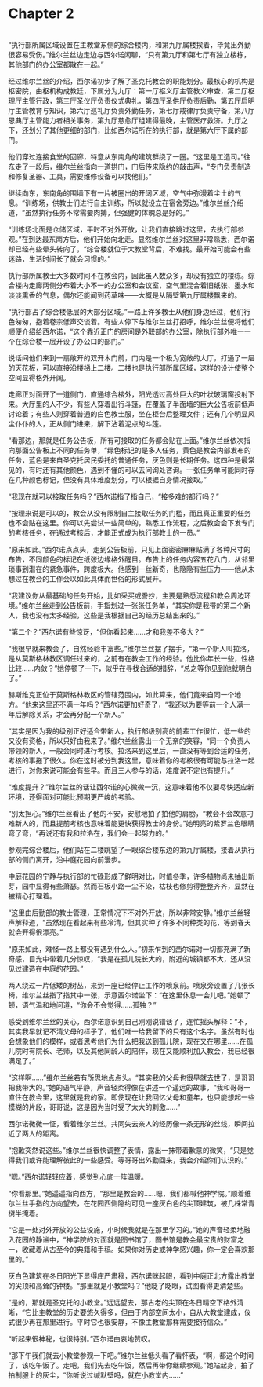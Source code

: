# Chapter 2

<br>
“执行部所属区域设置在主教堂东侧的综合楼内，和第九厅属楼挨着，毕竟出外勤很容易受伤。”维尔兰丝边走边与西尔诺闲聊，“只有第九厅和第七厅有独立楼栋，其他部门的办公室都散在一起。”

经过维尔兰丝的介绍，西尔诺初步了解了圣克托教会的职能划分。最核心的机构是枢密院，由枢机构成教廷，下属分为九厅：第一厅枢义厅主管教义审查，第二厅枢理厅主管行政，第三厅圣仪厅负责仪式典礼，第四厅圣供厅负责后勤，第五厅启明厅主管教育与知识，第六厅巡礼厅负责外勤任务，第七厅戒律厅负责守备，第八厅恩典厅主管能力者相关事务，第九厅慈愈厅组建得最晚，主管医疗救济。九厅之下，还划分了其他更细的部门，比如西尔诺所在的执行部，就是第六厅下属的部门。

他们穿过连接食堂的回廊，特意从东南角的建筑群绕了一圈。“这里是工造司。”往东走了一段后，维尔兰丝指向一道拱门，门后传来隐约的敲击声，“专门负责制造和修复圣器、工具，需要维修设备可以找他们。”

继续向东，东南角的围墙下有一片被圈出的开阔区域，空气中弥漫着尘土的气息。“训练场，供教士们进行自主训练，所以就设立在宿舍旁边。”维尔兰丝介绍道，“虽然执行任务不常需要肉搏，但强健的体魄总是好的。”

“训练场北面是仓储区域，平时不对外开放，让我们直接跳过这里，去执行部参观。”在到达最东南方后，他们开始向北走。显然维尔兰丝对这里非常熟悉，西尔诺却已经有些晕头转向了，“综合楼就位于大教堂背后，不难找。最开始可能会有些迷路，生活时间长了就会习惯的。”

执行部所属教士大多数时间不在教会内，因此虽人数众多，却没有独立的楼栋。综合楼内走廊两侧分布着大小不一的办公室和会议室，空气里混合着旧纸张、墨水和淡淡熏香的气息，偶尔还能闻到药草味——大概是从隔壁第九厅属楼飘来的。

“执行部占了综合楼低层的大部分区域。”一路上许多教士从他们身边经过，他们行色匆匆，抱着卷宗低声交谈着。有些人停下与维尔兰丝打招呼，维尔兰丝便将他们顺便介绍给西尔诺，“这个靠近正门的房间是外联部的办公室，除执行部外唯一一个在综合楼一层开设了办公口的部门。”

说话间他们来到一扇敞开的双开木门前，门内是一个极为宽敞的大厅，打通了一层的天花板，可以直接沿楼梯上二楼。二楼也是执行部所属区域，这样的设计使整个空间显得格外开阔。

走廊正对面开了一道侧门，直通综合楼外，阳光透过高处巨大的叶状玻璃窗投射下来。大厅里的人不少，有些人穿着出行斗篷，在覆盖了半面墙的巨大公告板前低声讨论着；有些人则穿着普通的白色教士服，坐在柜台后整理文件；还有几个明显风尘仆仆的人，正从侧门进来，解下沾着泥点的斗篷。

“看那边，那就是任务公告板，所有可接取的任务都会贴在上面。”维尔兰丝依次指向那面公告板上不同的任务单，“绿色标记的是多人任务，黄色是教会内部发布的任务，蓝色是来自圣克托居民委托的普通任务，灰色则是长期任务。这四种是最常见的，有时还有其他颜色，遇到不懂的可以去问询处咨询。一张任务单可能同时存在几种颜色标记，但没有具体难度划分，可以根据自身情况接取。”

“我现在就可以接取任务吗？”西尔诺指了指自己，“接多难的都行吗？”

“按理来说是可以的，教会从没有限制自主接取任务的门槛，而且真正重要的任务也不会贴在这里。你可以先尝试一些简单的，熟悉工作流程，之后教会会下发专门的考核任务，在通过考核后，才能正式成为执行部教士的一员。”

“原来如此。”西尔诺点点头，走到公告板前，只见上面密密麻麻贴满了各种尺寸的布告，不同颜色的标记在纸张边缘格外醒目。布告上的任务内容五花八门，从邻里琐事到潜在的紧急事件，跨度极大。他感到一丝新奇，也隐隐有些压力——他从未想过在教会的工作会以如此具体而世俗的形式展开。

“我建议你从最基础的任务开始，比如采买或誊抄，主要是熟悉流程和教会周边环境。”维尔兰丝走到公告板前，手指划过一张张任务单，“其实你是我带的第二个新人，我也没有太多经验，这些是我根据自己的经历总结出来的。”

“第二个？”西尔诺有些惊讶，“但你看起来……才和我差不多大？”

“我很早就来教会了，自然经验丰富些。”维尔兰丝摆了摆手，“第一个新人叫拉洛，是从莫斯格林教区调任过来的，之前有在教会工作的经验。他比你年长一些，性格比较……内敛？”她停顿了一下，似乎在寻找合适的措辞，“总之等你见到他就明白了。”

赫斯维克正位于莫斯格林教区的管辖范围内，如此算来，他们竟来自同一个地方。“他来这里还不满一年吗？”西尔诺更加好奇了，“我还以为要等前一个人满一年后解除关系，才会再分配一个新人。”

“其实是因为我的级别正好适合带新人，执行部级别高的前辈工作很忙，低一些的又没有资格，所以只好由我来了。”维尔兰丝露出一个无奈的笑容，“同一个负责人带领的新人，一般会同时进行考核。拉洛来到这里后，一直没有等到合适的任务，考核的事拖了很久。你在这时被分到我这里，意味着你的考核很有可能与拉洛一起进行，对你来说可能会有些早。而且三人参与的话，难度说不定也有提升。”

“难度提升？”维尔兰丝的话让西尔诺的心微微一沉，这意味着他不仅要尽快适应新环境，还得面对可能比预期更严峻的考验。

“别太担心。”维尔兰丝看出了他的不安，安慰地拍了拍他的肩膀，“教会不会故意刁难新人的，而且提前考核也意味着能更快获得教士的身份。”她明亮的紫罗兰色眼睛弯了弯，“再说还有我和拉洛在，我们会一起努力的。”

参观完综合楼后，他们站在二楼眺望了一眼综合楼东边的第九厅属楼，接着从执行部的侧门离开，沿中庭花园向前漫步。

中庭花园的宁静与执行部的忙碌形成了鲜明对比，时值冬季，许多植物尚未抽出新芽，园中显得有些萧瑟。然而石板小路一尘不染，枯枝也修剪得整整齐齐，显然在被精心打理着。

“这里由后勤部的教士管理，正常情况下不对外开放，所以非常安静。”维尔兰丝轻声解释道，“虽然现在看起来有些冷清，但其实种了许多不同种类的花，等到春天就会开得很漂亮。”

“原来如此，难怪一路上都没有遇到什么人。”初来乍到的西尔诺对一切都充满了新奇感，目光中带着几分惊叹，“我是在孤儿院长大的，附近的城镇都不大，还从没见过建造在中庭的花园。”

两人绕过一片低矮的树丛，来到一座已经停止工作的喷泉前。喷泉旁设置了几张长椅，维尔兰丝指了指其中一张，示意西尔诺坐下：“在这里休息一会儿吧。”她顿了顿，语气温和地问道，“你会不会觉得……孤独？”

感受到维尔兰丝的关心，西尔诺意识到自己刚刚说错话了，连忙摇头解释：“不，其实我早就记不清父母的样子了，他们唯一给我留下的只有这个名字。虽然有时也会想象他们的模样，或者思考他们为什么把我送到孤儿院，现在又在哪里……在孤儿院时有院长、老师，以及其他同龄人的陪伴，现在又能顺利加入教会，我已经很满足了。”

“这样啊……”维尔兰丝若有所思地点点头。“其实我的父母也很早就去世了，是哥哥把我带大的。”她的语气平静，声音轻柔得像在讲述一个遥远的故事，“我和哥哥一直住在教会里，这里就是我的家。即使现在让我回忆父母和童年，也只能想起一些模糊的片段，哥哥说，这是因为当时受了太大的刺激……”

西尔诺微微一怔，看着维尔兰丝。共同失去亲人的经历像一条无形的丝线，瞬间拉近了两人的距离。

“抱歉突然说这些。”维尔兰丝很快调整了表情，露出一抹带着歉意的微笑，“只是觉得我们或许能理解彼此的一些感受。等哥哥出外勤回来，我会介绍你们认识的。”

“嗯。”西尔诺轻轻应着，感觉到心底一阵温暖。

“你看那里。”她遥遥指向西方，“那里是教会的……嗯，我们都喊他神学院。”顺着维尔兰丝手指的方向望去，在花园西侧隐约可见一座灰白色的尖顶建筑，被几株常青树半掩着。

“它是一处对外开放的公益设施，小时候我就是在那里学习的。”她的声音轻柔地融入花园的静谧中，“神学院的对面就是图书馆了，图书馆是教会最宝贵的财富之一，收藏着从古至今的典籍和手稿。如果你对历史或神学感兴趣，你一定会喜欢那里的。”

灰白色建筑在冬日阳光下显得庄严肃穆，西尔诺眯起眼，看到中庭正北方露出教堂的尖顶和高耸的钟楼。“那里就是小教堂吗？”他眨了眨眼，试图看得更清楚些。

“是的，那就是圣克托的小教堂。”远远望去，那古老的尖顶在冬日晴空下格外清晰，“它比主教堂的历史要悠久得多，但由于内部空间太小，自从大教堂建成，仪式很少再在那里进行。平时它也很安静，不像主教堂那样需要接待信众。”

“听起来很神秘，也很特别。”西尔诺由衷地赞叹。

“那下午我们就去小教堂参观一下吧。”维尔兰丝低头看了看怀表，“啊，都这个时间了，该吃午饭了。走吧，我们先去吃午饭，然后再带你继续参观。”她站起身，拍了拍制服上的灰尘，“你听说过缄默壁吗，就在小教堂内……”
